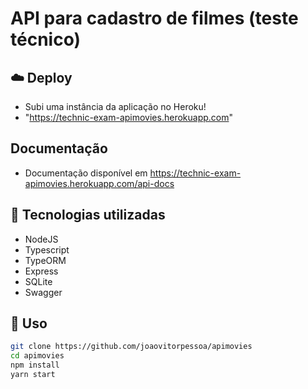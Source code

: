 # API para cadastro de filmes (teste técnico)

## ☁️ Deploy

- Subi uma instância da aplicação no Heroku!
- "https://technic-exam-apimovies.herokuapp.com"

## Documentação

- Documentação disponível em https://technic-exam-apimovies.herokuapp.com/api-docs

## 🚀 Tecnologias utilizadas

- NodeJS
- Typescript
- TypeORM
- Express
- SQLite
- Swagger

## 🏃 Uso

```bash
git clone https://github.com/joaovitorpessoa/apimovies
cd apimovies
npm install
yarn start
```

